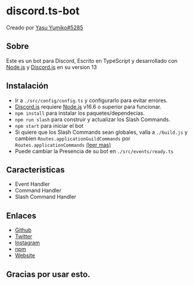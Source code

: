 # discord.ts-bot

Creado por [Yasu Yumiko#5285](https://yumiko0828.ml)

## Sobre

Este es un bot para Discord, Escrito en TypeScript y desarrollado con [Node.js](https://nodejs.org) y [Discord.js](https://npmjs.com/package/discord.js) en su version 13

## Instalación

- Ir a `./src/config/config.ts` y configurarlo para evitar errores.
- [Discord.js](https://npmjs.com/package/discord.js) requiere [Node.js](https://nodejs.org) v16.6 o superior para funcionar.
- `npm install` para instalar los paquetes/dependecias.
- `npm run slash` para construir y actualizar los Slash Commands.
- `npm start` para iniciar el bot
- Si quiere que los Slash Commands sean globales, valla a `./build.js` y cambien `Routes.applicationGuildCommands` por `Routes.applicationCommands` [(leer mas)](https://discordjs.guide/interactions/slash-commands.html#global-commands)
- Puede cambiar la Presencia de su bot en `./src/events/ready.ts`

## Caracteristicas

- Event Handler
- Command Handler
- Slash Command Handler

## Enlaces

- [Github](https://github.com/yumiko0828)
- [Twitter](https://twitter.com/yumiko0828_)
- [Instagram](https://www.instagram.com/yumiko0828_)
- [npm](https://npmjs.com/~yumiko0828)
- [Website](https://yumiko0828.ml)

## Gracias por usar esto.
